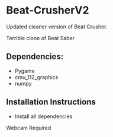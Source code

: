 # Beat-CrusherV2

Updated cleaner version of Beat Crusher. 

Terrible clone of Beat Saber


## Dependencies:

- Pygame
- cmu_112_graphics
- numpy


## Installation Instructions

- Install all dependencies


Webcam Required

